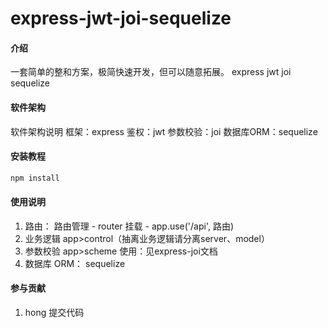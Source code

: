 # express-jwt-joi-sequelize

#### 介绍
一套简单的整和方案，极简快速开发，但可以随意拓展。
express
jwt
joi
sequelize

#### 软件架构
软件架构说明
框架：express
鉴权：jwt
参数校验：joi
数据库ORM：sequelize

#### 安装教程

```js
npm install
```

#### 使用说明

1.  路由： 
 路由管理 - router
 挂载 - app.use('/api', 路由)
2.  业务逻辑
 app>control（抽离业务逻辑请分离server、model）
3.  参数校验
app>scheme
 使用：见express-joi文档
4.  数据库
 ORM： sequelize

#### 参与贡献

1.  hong 提交代码

